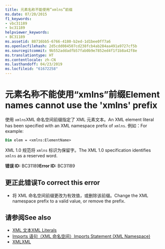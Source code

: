 ```yaml
---
title: 元素名称不能使用“xmlns”前缀
ms.date: 07/20/2015
f1_keywords:
- vbc31189
- bc31189
helpviewer_keywords:
- BC31189
ms.assetid: 88716bb5-6766-4180-b2ed-1d1bee0ff7a6
ms.openlocfilehash: 2d5cdd084507cd238fcb4ab284aa491a9727cf5b
ms.sourcegitcommit: 9b552addadfb57fab0b9e7852ed4f1f1b8a42f8e
ms.translationtype: HT
ms.contentlocale: zh-CN
ms.lasthandoff: 04/23/2019
ms.locfileid: "61672258"
---
```

# <a name="element-names-cannot-use-the-xmlns-prefix"></a><span data-ttu-id="bab17-102">元素名称不能使用“xmlns”前缀</span><span class="sxs-lookup"><span data-stu-id="bab17-102">Element names cannot use the 'xmlns' prefix</span></span>
<span data-ttu-id="bab17-103">使用 `xmlns`XML 命名空间前缀指定了 XML 元素文本。</span><span class="sxs-lookup"><span data-stu-id="bab17-103">An XML element literal has been specified with an XML namespace prefix of `xmlns`.</span></span> <span data-ttu-id="bab17-104">例如：</span><span class="sxs-lookup"><span data-stu-id="bab17-104">For example:</span></span>  
  
```vb  
Dim elem = <xmlns:ElementName>  
```  
  
 <span data-ttu-id="bab17-105">XML 1.0 规范将 `xmlns` 标识为保留字。</span><span class="sxs-lookup"><span data-stu-id="bab17-105">The XML 1.0 specification identifies `xmlns` as a reserved word.</span></span>  
  
 <span data-ttu-id="bab17-106">**错误 ID:** BC31189</span><span class="sxs-lookup"><span data-stu-id="bab17-106">**Error ID:** BC31189</span></span>  
  
## <a name="to-correct-this-error"></a><span data-ttu-id="bab17-107">更正此错误</span><span class="sxs-lookup"><span data-stu-id="bab17-107">To correct this error</span></span>  
  
- <span data-ttu-id="bab17-108">将 XML 命名空间前缀更改为有效值，或删除该前缀。</span><span class="sxs-lookup"><span data-stu-id="bab17-108">Change the XML namespace prefix to a valid value, or remove the prefix.</span></span>  
  
## <a name="see-also"></a><span data-ttu-id="bab17-109">请参阅</span><span class="sxs-lookup"><span data-stu-id="bab17-109">See also</span></span>

- [<span data-ttu-id="bab17-110">XML 文本</span><span class="sxs-lookup"><span data-stu-id="bab17-110">XML Literals</span></span>](../../visual-basic/language-reference/xml-literals/index.md)
- [<span data-ttu-id="bab17-111">Imports 语句（XML 命名空间）</span><span class="sxs-lookup"><span data-stu-id="bab17-111">Imports Statement (XML Namespace)</span></span>](../../visual-basic/language-reference/statements/imports-statement-xml-namespace.md)
- [<span data-ttu-id="bab17-112">XML</span><span class="sxs-lookup"><span data-stu-id="bab17-112">XML</span></span>](../../visual-basic/programming-guide/language-features/xml/index.md)
